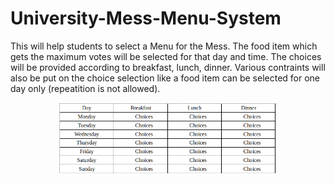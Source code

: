 # University-Mess-Menu-System
This will help students to select a Menu for the Mess. The food item which gets the maximum votes will be selected for that day and time. The choices will be provided according to breakfast, lunch, dinner. Various contraints will also be put on the choice selection like a food item can be selected for one day only (repeatition is not allowed).    
<p align="center">
  <img src="/images/Screenshot from 2019-09-02 21-01-54.png" width="350" title="View Plan">
 
</p>
